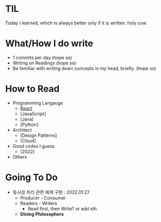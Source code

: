 # TIL
Today I learned, which is always better only if it is written. holy cow. 

# What/How I do write
- 1 commits per day (hope so)
- Writing on Readings (hope so)
- Be familiar with writing down concepts in my head, briefly. (hope so)

# How to Read
- Programming Langauge 
  - [React](./react/react.md)
  - [JavaScript]
  - [Java]
  - [Python]
- Architect
  - [Design Patterns] 
  - [Cloud] 
- Good codes I guess
  - [2022] 
- Others
  
# Going To Do
- 동시성 처리 관련 예제 구현 : 2022.01.27
  - Producer - Consumer
  - Readers - Writers
    - Read first, then Write? or add sth.
  - **Dining Philosophers**
   

